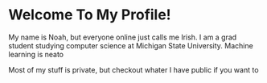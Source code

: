 # Welcome To My Profile!  
My name is Noah, but everyone online just calls me Irish. I am a grad student studying computer science at Michigan State University. Machine learning is neato

Most of my stuff is private, but checkout whater I have public if you want to
